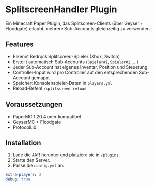 # SplitscreenHandler Plugin

Ein Minecraft Paper Plugin, das Splitscreen-Clients (über Geyser + Floodgate) erlaubt, mehrere Sub-Accounts gleichzeitig zu verwenden.

## Features
- Erkennt Bedrock Splitscreen-Spieler (Xbox, Switch)
- Erstellt automatisch Sub-Accounts (`Spieler#1`, `Spieler#2`, …)
- Jeder Sub-Account hat eigenes Inventar, Position und Steuerung
- Controller-Input wird pro Controller auf den entsprechenden Sub-Account gemappt
- Speichert Konsolenspieler-Daten in `players.yml`
- Reload-Befehl `/splitscreen reload`

## Voraussetzungen
- PaperMC 1.20.4 oder kompatibel
- GeyserMC + Floodgate
- ProtocolLib

## Installation
1. Lade die JAR herunter und platziere sie in `/plugins`.
2. Starte den Server.
3. Passe die `config.yml` an:
```yaml
extra-players: 2
debug: true
